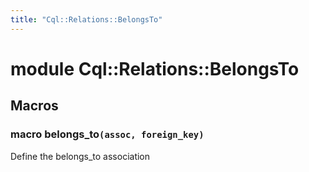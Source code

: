```yaml
---
title: "Cql::Relations::BelongsTo"
---
```


# module Cql::Relations::BelongsTo

## Macros

### macro belongs_to`(assoc, foreign_key)`

Define the belongs_to association
